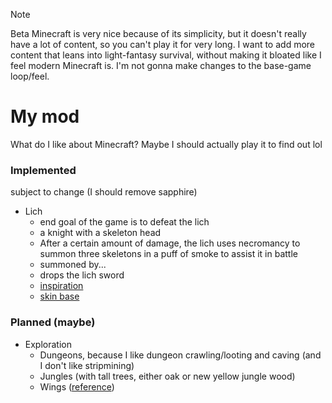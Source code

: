 >[!NOTE]
>Beta Minecraft is very nice because of its simplicity, but it doesn't really have a lot of content, so you can't play it for very long. I want to add more content that leans into light-fantasy survival, without making it bloated like I feel modern Minecraft is. I'm not gonna make changes to the base-game loop/feel.

# My mod

What do I like about Minecraft? Maybe I should actually play it to find out lol

### Implemented

subject to change (I should remove sapphire)

- Lich
  - end goal of the game is to defeat the lich
  - a knight with a skeleton head
  - After a certain amount of damage, the lich uses necromancy to summon three skeletons in a puff of smoke to assist it in battle
  - summoned by...
  - drops the lich sword
  - [inspiration](https://the-grimoire-of-gaia.fandom.com/wiki/Bone_Knight)
  - [skin base](https://namemc.com/skin/adcc6eab0088f51e)

### Planned (maybe)

- Exploration
  - Dungeons, because I like dungeon crawling/looting and caving (and I don't like stripmining)
  - Jungles (with tall trees, either oak or new yellow jungle wood)
  - Wings ([reference](https://www.curseforge.com/minecraft/mc-mods/simple-flight))
